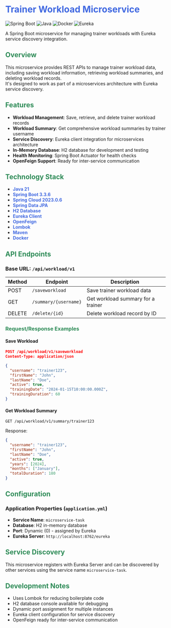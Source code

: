 # <span style="color: #4169E1;">Trainer Workload Microservice</span>

![Spring Boot](https://img.shields.io/badge/Spring%20Boot-3.3.6-brightgreen)
![Java](https://img.shields.io/badge/Java-21-blue)
![Docker](https://img.shields.io/badge/Docker-Ready-blue)
![Eureka](https://img.shields.io/badge/Eureka-Client-green)

A Spring Boot microservice for managing trainer workloads with Eureka service discovery integration.

## <span style="color: #2E8B57;">Overview</span>

This microservice provides REST APIs to manage trainer workload data, including saving workload information, retrieving workload summaries, and deleting workload records.  <br>
It's designed to work as part of a microservices architecture with Eureka service discovery.

## <span style="color: #2E8B57;">Features</span>

- **Workload Management**: Save, retrieve, and delete trainer workload records
- **Workload Summary**: Get comprehensive workload summaries by trainer username
- **Service Discovery**: Eureka client integration for microservices architecture
- **In-Memory Database**: H2 database for development and testing
- **Health Monitoring**: Spring Boot Actuator for health checks
- **OpenFeign Support**: Ready for inter-service communication

## <span style="color: #2E8B57;">Technology Stack</span>

- **<span style="color: #4169E1;">Java 21</span>**
- **<span style="color: #4169E1;">Spring Boot 3.3.6</span>**
- **<span style="color: #4169E1;">Spring Cloud 2023.0.6</span>**
- **<span style="color: #4169E1;">Spring Data JPA</span>**
- **<span style="color: #4169E1;">H2 Database</span>**
- **<span style="color: #4169E1;">Eureka Client</span>**
- **<span style="color: #4169E1;">OpenFeign</span>**
- **<span style="color: #4169E1;">Lombok</span>**
- **<span style="color: #4169E1;">Maven</span>**
- **<span style="color: #4169E1;">Docker</span>**

## <span style="color: #2E8B57;">API Endpoints</span>

### Base URL: `/api/workload/v1`

| Method | Endpoint | Description |
|--------|----------|-------------|
| POST | `/saveworkload` | Save trainer workload data |
| GET | `/summary/{username}` | Get workload summary for a trainer |
| DELETE | `/delete/{id}` | Delete workload record by ID |

### <span style="color: #2E8B57;">Request/Response Examples</span>

#### Save Workload
```json
POST /api/workload/v1/saveworkload
Content-Type: application/json

{
  "username": "trainer123",
  "firstName": "John",
  "lastName": "Doe",
  "active": true,
  "trainingDate": "2024-01-15T10:00:00.000Z",
  "trainingDuration": 60
}
```

#### Get Workload Summary
```http
GET /api/workload/v1/summary/trainer123
```

Response:
```json
{
  "username": "trainer123",
  "firstName": "John",
  "lastName": "Doe",
  "active": true,
  "years": [2024],
  "months": ["January"],
  "totalDuration": 180
}
```

## <span style="color: #2E8B57;">Configuration</span>

### Application Properties (`application.yml`)

- **Service Name**: `microservice-task`
- **Database**: H2 in-memory database
- **Port**: Dynamic (0) - assigned by Eureka
- **Eureka Server**: `http://localhost:8762/eureka`

## <span style="color: #2E8B57;">Service Discovery</span>

This microservice registers with Eureka Server and can be discovered by other services using the service name `microservice-task`.

## <span style="color: #2E8B57;">Development Notes</span>

- Uses Lombok for reducing boilerplate code
- H2 database console available for debugging
- Dynamic port assignment for multiple instances
- Eureka client configuration for service discovery
- OpenFeign ready for inter-service communication
